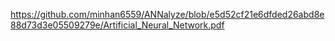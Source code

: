 https://github.com/minhan6559/ANNalyze/blob/e5d52cf21e6dfded26abd8e88d73d3e05509279e/Artificial_Neural_Network.pdf